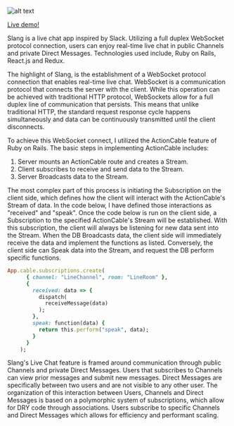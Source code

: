 ![alt text](https://github.com/Benpong89/slang/blob/master/app/assets/images/newlogo7.png)

[Live demo!](https://slang.benpong.com)

Slang is a live chat app inspired by Slack. Utilizing a full duplex WebSocket protocol connection, users can enjoy real-time live chat in public Channels and private Direct Messages. Technologies used include, Ruby on Rails, React.js and Redux.

The highlight of Slang, is the establishment of a WebSocket protocol connection that enables real-time live chat. WebSocket is a communication protocol that connects the server with the client. While this operation can be achieved with traditional HTTP protocol, WebSockets allow for a full duplex line of communication that persists. This means that unlike traditional HTTP, the standard request response cycle happens simultaneously and data can be continuously transmitted until the client disconnects.

To achieve this WebSocket connect, I utilized the ActionCable feature of Ruby on Rails. The basic steps in implementing ActionCable includes:

1.  Server mounts an ActionCable route and creates a Stream.
2.  Client subscribes to receive and send data to the Stream.
3.  Server Broadcasts data to the Stream.

The most complex part of this process is initiating the Subscription on the client side, which defines how the client will interact with the ActionCable's Stream of data. In the code below, I have defined those interactions as "received" and "speak". Once the code below is run on the client side, a Subscription to the specified ActionCable's Stream will be established. With this subscription, the client will always be listening for new data sent into the Stream. When the DB Broadcasts data, the client side will immediately receive the data and implement the functions as listed. Conversely, the client side can Speak data into the Stream, and request the DB perform specific functions.

```rb
App.cable.subscriptions.create(
      { channel: "LineChannel", room: "LineRoom" },
      {
        received: data => {
          dispatch(
            receiveMessage(data)
          );
        },
        speak: function(data) {
          return this.perform("speak", data);
        }
      }
    );
```

Slang's Live Chat feature is framed around communication through public Channels and private Direct Messages. Users that subscribes to Channels can view prior messages and submit new messages. Direct Messages are specifically between two users and are not visible to any other user. The organization of this interaction between Users, Channels and Direct Messages is based on a polymorphic system of subscriptions, which allow for DRY code through associations. Users subscribe to specific Channels and Direct Messages which allows for efficiency and performant scaling.
